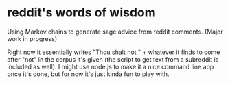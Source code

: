 # reddit's words of wisdom
Using Markov chains to generate sage advice from reddit comments. 
(Major work in progress)

Right now it essentially writes "Thou shalt not " + whatever it finds to come after "not" in the corpus it's given (the script to get text from a subreddit is included as well).
I might use node.js to make it a nice command line app once it's done, but for now it's just kinda fun to play with. 
